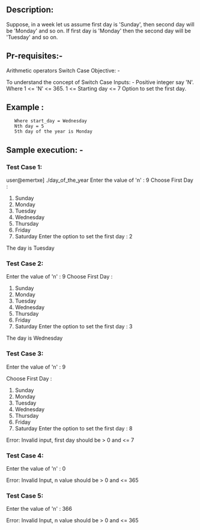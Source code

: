 ## Description:

Suppose, in a week let us assume first day is 'Sunday', then second day will be 'Monday' and so on. If first day is 'Monday' then the second day will be 'Tuesday' and so on.

## Pr-requisites:-

Arithmetic operators
Switch Case
Objective: -

To understand the concept of Switch Case
Inputs: -
      Positive integer say 'N'. Where 1 <= 'N' <= 365.
      1 <= Starting day <= 7
      Option to set the first day.

## Example :

       Where start_day = Wednesday
       Nth day = 5
       5th day of the year is Monday

## Sample execution: -
### Test Case 1:
user@emertxe] ./day_of_the_year
Enter the value of 'n' : 9
Choose First Day :
1. Sunday
2. Monday
3. Tuesday
4. Wednesday
5. Thursday
6. Friday
7. Saturday
Enter the option to set the first day : 2

The day is Tuesday
### Test Case 2:
Enter the value of 'n' : 9
Choose First Day :
1. Sunday
2. Monday
3. Tuesday
4. Wednesday
5. Thursday
6. Friday
7. Saturday
Enter the option to set the first day : 3

The day is Wednesday
### Test Case 3: 
Enter the value of 'n' : 9

Choose First Day :

1. Sunday
2. Monday
3. Tuesday
4. Wednesday
5. Thursday
6. Friday
7. Saturday
Enter the option to set the first day : 8

Error: Invalid input, first day should be > 0 and <= 7
### Test Case 4:

Enter the value of 'n' : 0

Error: Invalid Input, n value should be > 0 and <= 365

### Test Case 5:
Enter the value of 'n' : 366

Error: Invalid Input, n value should be > 0 and <= 365
